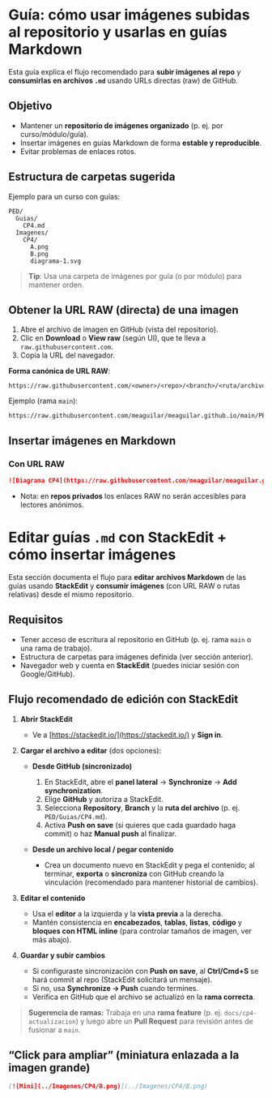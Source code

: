 # Guía: cómo usar imágenes subidas al repositorio y usarlas en guías Markdown

Esta guía explica el flujo recomendado para **subir imágenes al repo** y **consumirlas en archivos `.md`** usando URLs directas (raw) de GitHub.

## Objetivo

* Mantener un **repositorio de imágenes organizado** (p. ej. por curso/módulo/guía).
* Insertar imágenes en guías Markdown de forma **estable y reproducible**.
* Evitar problemas de enlaces rotos.

## Estructura de carpetas sugerida

Ejemplo para un curso con guías:

```
PED/
  Guias/
    CP4.md
  Imagenes/
    CP4/
      A.png
      B.png
      diagrama-1.svg
```

> **Tip**: Usa una carpeta de imágenes por guía (o por módulo) para mantener orden.

## Obtener la URL RAW (directa) de una imagen

1. Abre el archivo de imagen en GitHub (vista del repositorio).
2. Clic en **Download** o **View raw** (según UI), que te lleva a `raw.githubusercontent.com`.
3. Copia la URL del navegador.

**Forma canónica de URL RAW**:

```
https://raw.githubusercontent.com/<owner>/<repo>/<branch>/<ruta/archivo>
```

Ejemplo (rama `main`):

```
https://raw.githubusercontent.com/meaguilar/meaguilar.github.io/main/PED/Imagenes/CP4/B.png
```

## Insertar imágenes en Markdown

### Con URL RAW

```md
![Diagrama CP4](https://raw.githubusercontent.com/meaguilar/meaguilar.github.io/main/PED/Imagenes/CP4/B.png)
```
* Nota: en **repos privados** los enlaces RAW no serán accesibles para lectores anónimos.

# Editar guías `.md` con StackEdit + cómo insertar imágenes

Esta sección documenta el flujo para **editar archivos Markdown** de las guías usando **StackEdit** y **consumir imágenes** (con URL RAW o rutas relativas) desde el mismo repositorio.

## Requisitos

* Tener acceso de escritura al repositorio en GitHub (p. ej. rama `main` o una rama de trabajo).
* Estructura de carpetas para imágenes definida (ver sección anterior).
* Navegador web y cuenta en **StackEdit** (puedes iniciar sesión con Google/GitHub).

## Flujo recomendado de edición con StackEdit

1. **Abrir StackEdit**

   * Ve a [https://stackedit.io/](https://stackedit.io/) y **Sign in**.

2. **Cargar el archivo a editar** (dos opciones):

   * **Desde GitHub (sincronizado)**

     1. En StackEdit, abre el **panel lateral** → **Synchronize** → **Add synchronization**.
     2. Elige **GitHub** y autoriza a StackEdit.
     3. Selecciona **Repository**, **Branch** y la **ruta del archivo** (p. ej. `PED/Guias/CP4.md`).
     4. Activa **Push on save** (si quieres que cada guardado haga commit) o haz **Manual push** al finalizar.
   * **Desde un archivo local / pegar contenido**

     * Crea un documento nuevo en StackEdit y pega el contenido; al terminar, **exporta** o **sincroniza** con GitHub creando la vinculación (recomendado para mantener historial de cambios).

3. **Editar el contenido**

   * Usa el **editor** a la izquierda y la **vista previa** a la derecha.
   * Mantén consistencia en **encabezados**, **tablas**, **listas**, **código** y **bloques con HTML inline** (para controlar tamaños de imagen, ver más abajo).

4. **Guardar y subir cambios**

   * Si configuraste sincronización con **Push on save**, al **Ctrl/Cmd+S** se hará commit al repo (StackEdit solicitará un mensaje).
   * Si no, usa **Synchronize → Push** cuando termines.
   * Verifica en GitHub que el archivo se actualizó en la **rama correcta**.

> **Sugerencia de ramas:** Trabaja en una **rama feature** (p. ej. `docs/cp4-actualizacion`) y luego abre un **Pull Request** para revisión antes de fusionar a `main`.

## “Click para ampliar” (miniatura enlazada a la imagen grande)

```md
[![Mini](../Imagenes/CP4/B.png)](../Imagenes/CP4/B.png)
```
